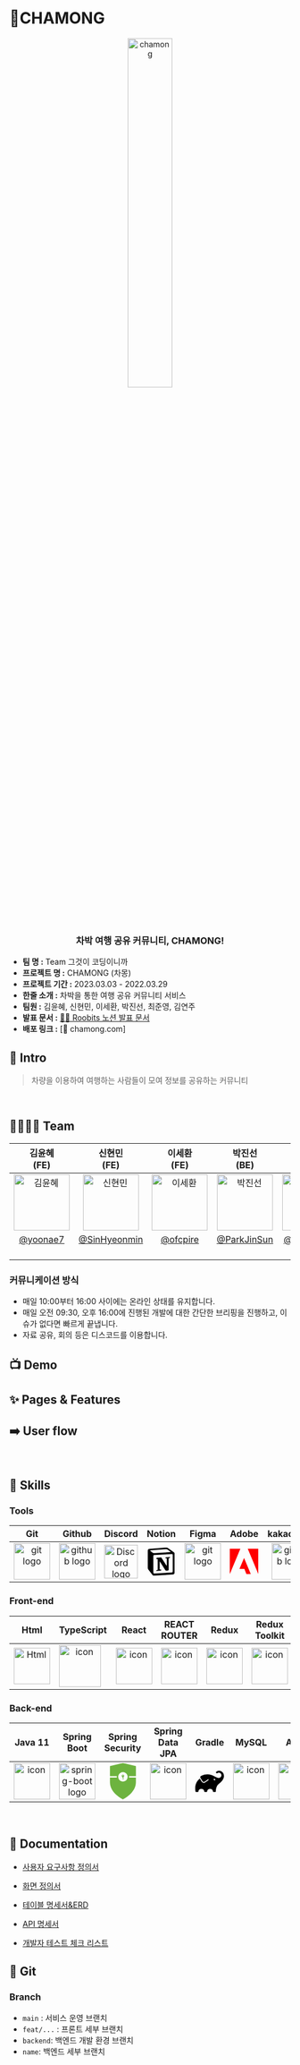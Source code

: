 <h1> 🚙CHAMONG</h1>
<div  align="center">
  <img width="40%" src="img url" alt="chamong">
</div>
</br>
<h3 align="center"> 차박 여행 공유 커뮤니티, CHAMONG!</h3>

- **팀 명 :**  Team 그것이 코딩이니까
- **프로젝트 명 :** CHAMONG (차몽)
- **프로젝트 기간 :** 2023.03.03 - 2022.03.29
- **한줄 소개 :** 차박을 통한 여행 공유 커뮤니티 서비스
- **팀원 :** 김윤혜, 신현민, 이세환, 박진선, 최준영, 김연주 
- **발표 문서 :** [💁🏻 Roobits 노션 발표 문서](https://www.notion.so/codestates/beadc96e8884494f8d8f3d1ee89fcff9)
- **배포 링크 :** [📮 chamong.com]

## 🛫 Intro
> 차량을 이용하여 여행하는 사람들이 모여 정보를 공유하는 커뮤니티


<br>

## 👨‍👩‍👧‍👦 Team
|  김윤혜<br>(FE) | 신현민<br>(FE) |이세환<br>(FE) |박진선<br>(BE) | 최준영<br>(BE) | 김연주<br>(BE) |
| :---: | :---: | :---: | :---: | :---: |:---:|
|  <img alt="김윤혜" src="https://avatars.githubusercontent.com/u/116159684?v=4" height="100" width="100"> | <img alt="신현민" src="https://avatars.githubusercontent.com/u/115964671?v=4" height="100" width="100"> | <img alt="이세환" src="https://avatars.githubusercontent.com/u/115693464?v=4" height="100" width="100"> | <img alt="박진선" src="https://avatars.githubusercontent.com/u/110804067?v=4" height="100" width="100"> |<img alt="최준영" src="https://avatars.githubusercontent.com/u/115613439?v=4" height="100" width="100"> |<img alt="김연주" src="https://avatars.githubusercontent.com/u/71300495?v=4" height="100" width="100"> |
|    [@yoonae7](https://github.com/yoonae7) | [@SinHyeonmin](https://github.com/SinHyeonmin) |[@ofcpire](https://github.com/ofcpire) |  [@ParkJinSun](https://github.com/ParkJinSun) |[@exact-dev](https://github.com/exact-dev) |[@kyeonju23](https://github.com/kyeonju23) | 
|<p align="left">|<p align="left">|<p align="left">|<p align="left">|<p align="left">|<p align="left">|


### 커뮤니케이션 방식
- 매일 10:00부터 16:00 사이에는 온라인 상태를 유지합니다.
- 매일 오전 09:30, 오후 16:00에 진행된 개발에 대한 간단한 브리핑을 진행하고, 이슈가 없다면 빠르게 끝냅니다.
- 자료 공유, 회의 등은 디스코드를 이용합니다.  

## 📺 Demo



## ✨ Pages & Features


## ➡️ User flow
<br>

## 🔧 Skills

### Tools
| Git | Github | Discord |Notion|Figma|Adobe|kakaomap|
| :---: | :---: | :---: |:---: | :---: |:---: |:---: |
| <img alt="git logo" src="https://git-scm.com/images/logos/logomark-orange@2x.png" width="65" height="65" > | <img alt="github logo" src="https://github.githubassets.com/images/modules/logos_page/GitHub-Mark.png" width="65" height="65"> | <img alt="Discord logo" src="https://assets-global.website-files.com/6257adef93867e50d84d30e2/62595384e89d1d54d704ece7_3437c10597c1526c3dbd98c737c2bcae.svg" height="60" width="60"> |<svg role="img" viewBox="0 0 24 24" xmlns="http://www.w3.org/2000/svg" width="50" height="50"><title>Notion</title><path d="M4.459 4.208c.746.606 1.026.56 2.428.466l13.215-.793c.28 0 .047-.28-.046-.326L17.86 1.968c-.42-.326-.981-.7-2.055-.607L3.01 2.295c-.466.046-.56.28-.374.466zm.793 3.08v13.904c0 .747.373 1.027 1.214.98l14.523-.84c.841-.046.935-.56.935-1.167V6.354c0-.606-.233-.933-.748-.887l-15.177.887c-.56.047-.747.327-.747.933zm14.337.745c.093.42 0 .84-.42.888l-.7.14v10.264c-.608.327-1.168.514-1.635.514-.748 0-.935-.234-1.495-.933l-4.577-7.186v6.952L12.21 19s0 .84-1.168.84l-3.222.186c-.093-.186 0-.653.327-.746l.84-.233V9.854L7.822 9.76c-.094-.42.14-1.026.793-1.073l3.456-.233 4.764 7.279v-6.44l-1.215-.139c-.093-.514.28-.887.747-.933zM1.936 1.035l13.31-.98c1.634-.14 2.055-.047 3.082.7l4.249 2.986c.7.513.934.653.934 1.213v16.378c0 1.026-.373 1.634-1.68 1.726l-15.458.934c-.98.047-1.448-.093-1.962-.747l-3.129-4.06c-.56-.747-.793-1.306-.793-1.96V2.667c0-.839.374-1.54 1.447-1.632z"/></svg>| <img alt="git logo" src="https://global-uploads.webflow.com/62014002185c7b256316ef63/6255a05bbf787538f4c6ee5b_-gV7pV6f_400x400.png" width="65" height="65" > |<svg role="img" viewBox="0 0 24 24" xmlns="http://www.w3.org/2000/svg" fill="#FF0000" width="65" height="65"><title>Adobe</title><path d="M13.966 22.624l-1.69-4.281H8.122l3.892-9.144 5.662 13.425zM8.884 1.376H0v21.248zm15.116 0h-8.884L24 22.624Z"/></svg>| <img alt="github logo" src="https://play-lh.googleusercontent.com/DYeQ02AyIghsirp4ea3oEnyxT3X0GgTZrXYR8G7AN6tRr-9mFcQIJdCUub5VHiWKHA" width="65" height="65"> | 
### Front-end
| Html | TypeScript | React |REACT <br> ROUTER|Redux|Redux <br> Toolkit |tyled-<br>components| AXIOS |Amazon S3|
| :---: | :---: | :---: |:---: |:---: |:---: |:---: |:---: |:---: |
| <img alt="Html" src ="https://upload.wikimedia.org/wikipedia/commons/thumb/6/61/HTML5_logo_and_wordmark.svg/440px-HTML5_logo_and_wordmark.svg.png" width="65" height="65" /> | <div style="display: flex; align-items: flex-start;"><img src="https://techstack-generator.vercel.app/ts-icon.svg" alt="icon" width="75" height="75" /></div> | <div style="display: flex; align-items: flex-start;"><img src="https://techstack-generator.vercel.app/react-icon.svg" alt="icon" width="65" height="65" /></div> | <div style="display: flex; align-items: flex-start;"><img src="https://cdn.pellerex.com/public/ecosystem/web/content/web-spa-routing/pellerex-spa-routing.png" alt="icon" width="65" height="65" /></div>  |<div style="display: flex; align-items: flex-start;"><img src="https://techstack-generator.vercel.app/redux-icon.svg" alt="icon" width="65" height="65" /></div> | <div style="display: flex; align-items: flex-start;"><img src="https://repository-images.githubusercontent.com/347723622/92065800-865a-11eb-9626-dff3cb7fef55" alt="icon" width="65" height="65" /></div>|<img alt="Html" src ="https://www.styled-components.com/atom.png" width="65" height="65" /> |<svg role="img" viewBox="0 0 24 24" xmlns="http://www.w3.org/2000/svg" fill="#5A29E4"><title>Axios</title><path d="M11.0683 2.89968V22.2973l-2.11399 1.70265V7.8638H4.975l6.0933-4.96412zM14.93426 0v15.76724H19.025l-6.20044 5.08865V1.4689L14.93426 0z"/></svg>|<img alt="Html" src ="https://upload.wikimedia.org/wikipedia/commons/thumb/b/bc/Amazon-S3-Logo.svg/1200px-Amazon-S3-Logo.svg.png" width="65" height="65" /> |

### Back-end

| Java 11 | Spring<br> Boot | Spring<br> Security |Spring<br> Data JPA|Gradle|MySQL|AWS| Redis |OAuth2| JWT |
| :---: | :---:  | :---: |:---: | :---: | :---: |:---: | :---: |:---: |:---: |
| <div style="display: flex; align-items: flex-start;"><img src="https://techstack-generator.vercel.app/java-icon.svg" alt="icon" width="65" height="65" /></div> | <img alt="spring-boot logo" src="https://t1.daumcdn.net/cfile/tistory/27034D4F58E660F616" width="65" height="65" > |<svg role="img" viewBox="0 0 24 24" xmlns="http://www.w3.org/2000/svg" width="65" height="65"><title>Spring Security</title><path d="M20.59 2.066 11.993 0 3.41 2.066v6.612h4.557a3.804 3.804 0 0 0 0 .954H3.41v3.106C3.41 19.867 11.994 24 11.994 24s8.582-4.133 8.582-11.258V9.635h-4.545a3.616 3.616 0 0 0 0-.954h4.558zM12 12.262h-.006a3.109 3.109 0 1 1 .006 0zm-.006-4.579a.804.804 0 0 0-.37 1.52v.208l.238.237v.159l.159.159v.159l-.14.14.15.246v.159l-.16.189.223.222.246-.246V9.218a.804.804 0 0 0-.346-1.535zm0 .836a.299.299 0 1 1 .298-.299.299.299 0 0 1-.298.3z" fill="#6DB33F"  /></svg>| <div style="display: flex; align-items: center;"><img src="https://minkukjo.github.io/assets//img/spring-data-logo.png" alt="icon" width="65" height="65" /></div>|<svg role="img" viewBox="0 0 24 24" xmlns="http://www.w3.org/2000/svg"><title>Gradle</title><path d="M22.695 4.297a3.807 3.807 0 0 0-5.29-.09.368.368 0 0 0 0 .533l.46.47a.363.363 0 0 0 .474.032 2.182 2.182 0 0 1 2.86 3.291c-3.023 3.02-7.056-5.447-16.211-1.083a1.24 1.24 0 0 0-.534 1.745l1.571 2.713a1.238 1.238 0 0 0 1.681.461l.037-.02-.029.02.688-.384a16.083 16.083 0 0 0 2.193-1.635.384.384 0 0 1 .499-.016.357.357 0 0 1 .016.534 16.435 16.435 0 0 1-2.316 1.741H8.77l-.696.39a1.958 1.958 0 0 1-.963.25 1.987 1.987 0 0 1-1.726-.989L3.9 9.696C1.06 11.72-.686 15.603.26 20.522a.363.363 0 0 0 .354.296h1.675a.363.363 0 0 0 .37-.331 2.478 2.478 0 0 1 4.915 0 .36.36 0 0 0 .357.317h1.638a.363.363 0 0 0 .357-.317 2.478 2.478 0 0 1 4.914 0 .363.363 0 0 0 .358.317h1.627a.363.363 0 0 0 .363-.357c.037-2.294.656-4.93 2.42-6.25 6.108-4.57 4.502-8.486 3.088-9.9zm-6.229 6.901l-1.165-.584a.73.73 0 1 1 1.165.587z"/></svg>|<div style="display: flex; align-items: flex-start;"><img src="https://techstack-generator.vercel.app/mysql-icon.svg" alt="icon" width="65" height="65" /></div> | <div style="display: flex; align-items: center;"><img src="https://techstack-generator.vercel.app/aws-icon.svg" alt="icon" width="65" height="65" /></div> | <img alt="redis logo" src="https://www.vectorlogo.zone/logos/redis/redis-icon.svg" height="65" width="65" > |  <img alt="oauth2 logo" src="https://oauth.net/images/oauth-2-sm.png" height="65" width="65" > | <img alt="spring-boot logo" src="https://cdn.worldvectorlogo.com/logos/jwt-3.svg" width="65" height="65" > |

<br/>

## 📑 Documentation
- [사용자 요구사항 정의서](https://www.notion.so/codestates/225233e975ce482fa17324adab7a4f82)
- [화면 정의서](https://www.notion.so/codestates/7052a07ae211425cadef0325e746f770)
- [테이블 명세서&ERD](https://www.notion.so/codestates/ERD-620d60b613984a669267fb00d125ed44)

- [API 명세서](https://www.notion.so/codestates/API-1fe854c096d246d893644ff047b88d73)
- [개발자 테스트 체크 리스트](https://www.notion.so/codestates/b3462ea5ec4641d9bfc46c93930e898a)

## 🌲 Git
### Branch
- `main` : 서비스 운영 브랜치
- `feat/...` : 프론트 세부 브랜치
- `backend`: 백엔드 개발 환경 브랜치
- `name`: 백엔드 세부 브랜치
